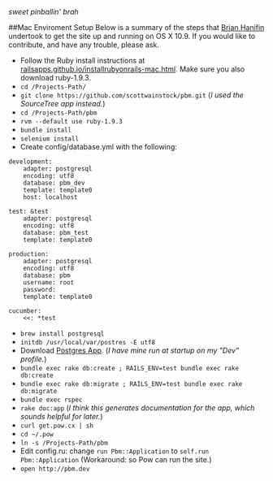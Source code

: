 *sweet pinballin' brah*

##Mac Enviroment Setup
Below is a summary of the steps that [Brian Hanifin](https://github.com/brianhanifin) undertook to get the site up and running on OS X 10.9. If you would like to contribute, and have any trouble, please ask.

* Follow the Ruby install instructions at [railsapps.github.io/installrubyonrails-mac.html](http://railsapps.github.io/installrubyonrails-mac.html). Make sure you also download ruby-1.9.3.
* `cd /Projects-Path/`
* `git clone https://github.com/scottwainstock/pbm.git` (*I used the SourceTree app instead.*)
* `cd /Projects-Path/pbm`
* `rvm --default use ruby-1.9.3`
* `bundle install`
* `selenium install`
* Create config/database.yml with the following:

```
development:
    adapter: postgresql
    encoding: utf8
    database: pbm_dev
    template: template0
    host: localhost

test: &test
    adapter: postgresql
    encoding: utf8
    database: pbm_test
    template: template0

production:
    adapter: postgresql
    encoding: utf8
    database: pbm
    username: root
    password:
    template: template0

cucumber:
    <<: *test
```

* `brew install postgresql`
* `initdb /usr/local/var/postres -E utf8`
* Download [Postgres App](http://postgresapp.com/). (*I have mine run at startup on my "Dev" profile.*)
* `bundle exec rake db:create ; RAILS_ENV=test bundle exec rake db:create`
* `bundle exec rake db:migrate ; RAILS_ENV=test bundle exec rake db:migrate`
* `bundle exec rspec`
* `rake doc:app`  (*I think this generates documentation for the app, which sounds helpful for later.*)
* `curl get.pow.cx | sh`
* `cd ~/.pow`
* `ln -s /Projects-Path/pbm`
* Edit config.ru: change `run Pbm::Application` to `self.run Pbm::Application` (Workaround: so Pow can run the site.)
* `open http://pbm.dev`